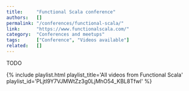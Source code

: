 ```yaml
---
title:     "Functional Scala conference"
authors:   []
permalink: "/conferences/functional-scala/"
link:      "https://www.functionalscala.com/"
category:  "Conferences and meetups"
tags:      ["Conference", "Videos available"]
related:   []
---
```


TODO

{% include playlist.html playlist_title='All videos from Functional Scala' playlist_id='PLjtl9Y7VJMWtZz3g0LjMhO54_KBL8Tfwl' %}
